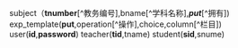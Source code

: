 subject（**tnumber**[^教务编号],bname[^学科名称],***put***[^拥有])
exp_template(**put**,operation[^操作],choice,column[^栏目])
user(**id**,**password**)
teacher(**tid**,tname)
student(**sid**,snume)


